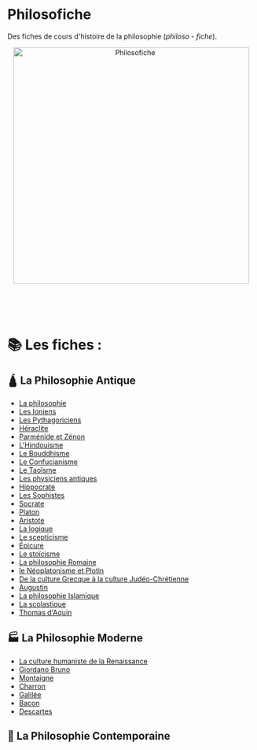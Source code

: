# Philosofiche
Des fiches de cours d'histoire de la philosophie (*philoso* - *fiche*).

<p align="center">
    <img width="480" height="480" src="https://i.imgur.com/Lmvg5Sh.png" alt="Philosofiche">
    <br>
    <br>
    <br>
</p>

<br>



# 📚 Les fiches : 


## 🛕 **La Philosophie Antique**
- [La philosophie](https://github.com/XenocodeRCE/philosofiche/blob/main/fiches/001.%20La%20philosophie.md)
- [Les Ioniens](https://github.com/XenocodeRCE/philosofiche/blob/main/fiches/002.%20Les%20Ioniens.md)
- [Les Pythagoriciens](https://github.com/XenocodeRCE/philosofiche/blob/main/fiches/003.%20Les%20pythagoriciens.md)
- [Héraclite](https://github.com/XenocodeRCE/philosofiche/blob/main/fiches/004.%20H%C3%A9raclite.md)
- [Parménide et Zénon](https://github.com/XenocodeRCE/philosofiche/blob/main/fiches/005.%20Parm%C3%A9nide%20et%20Z%C3%A9non.md)
- [L'Hindouisme](https://github.com/XenocodeRCE/philosofiche/blob/main/fiches/006.%20L'Hindouisme.md)
- [Le Bouddhisme](https://github.com/XenocodeRCE/philosofiche/blob/main/fiches/007.%20Le%20Bouddhisme.md)
- [Le Confucianisme](https://github.com/XenocodeRCE/philosofiche/blob/main/fiches/008.%20Le%20Confucianisme.md)
- [Le Taoïsme](https://github.com/XenocodeRCE/philosofiche/blob/main/fiches/009.%20Le%20Taoisme.md)
- [Les physiciens antiques](https://github.com/XenocodeRCE/philosofiche/blob/main/fiches/010.%20Les%20physiciens%20antiques.md)
- [Hippocrate](https://github.com/XenocodeRCE/philosofiche/blob/main/fiches/011.%20Hippocrate.md)
- [Les Sophistes](https://github.com/XenocodeRCE/philosofiche/blob/main/fiches/012.%20La%20Sophistique.md)
- [Socrate](https://github.com/XenocodeRCE/philosofiche/blob/main/fiches/013.%20Socrate.md)
- [Platon](https://github.com/XenocodeRCE/philosofiche/blob/main/fiches/014.%20Platon.md)
- [Aristote](https://github.com/XenocodeRCE/philosofiche/blob/main/fiches/015.%20Aristote.md)
- [La logique](https://github.com/XenocodeRCE/philosofiche/blob/main/fiches/016.%20La%20Logique.md)
- [Le scepticisme](https://github.com/XenocodeRCE/philosofiche/blob/main/fiches/017.%20Le%20scepticisme.md)
- [Épicure](https://github.com/XenocodeRCE/philosofiche/blob/main/fiches/018.%20%C3%89picure.md)
- [Le stoïcisme](https://github.com/XenocodeRCE/philosofiche/blob/main/fiches/019.%20Le%20sto%C3%AFcisme.md)
- [La philosophie Romaine](https://github.com/XenocodeRCE/philosofiche/blob/main/fiches/020.%20La%20philosophie%20romaine.md)
- [le Néoplatonisme et Plotin](https://github.com/XenocodeRCE/philosofiche/blob/main/fiches/021.%20Le%20N%C3%A9oplatonisme%20et%20Plotin.md)
- [De la culture Grecque à la culture Judéo-Chrétienne](https://github.com/XenocodeRCE/philosofiche/blob/main/fiches/022.%20Culture%20Grecque%20et%20Culture%20Jud%C3%A9o-Chr%C3%A9tienne.md)
- [Augustin](https://github.com/XenocodeRCE/philosofiche/blob/main/fiches/023.%20Augustin.md)
- [La philosophie Islamique](https://github.com/XenocodeRCE/philosofiche/blob/main/fiches/024.%20La%20philosophie%20Islamique.md)
- [La scolastique](https://github.com/XenocodeRCE/philosofiche/blob/main/fiches/025.%20La%20Scolastique.md)
- [Thomas d'Aquin](https://github.com/XenocodeRCE/philosofiche/blob/main/fiches/026.%20Thomas%20d'Aquin.md)



## 🏭 **La Philosophie Moderne**
- [La culture humaniste de la Renaissance](https://github.com/XenocodeRCE/philosofiche/blob/main/fiches/027.%20La%20culture%20Humaniste%20de%20la%20Rennaissance.md)
- [Giordano Bruno](https://github.com/XenocodeRCE/philosofiche/blob/main/fiches/028.%20Giordano%20Bruno.md)
- [Montaigne](https://github.com/XenocodeRCE/philosofiche/blob/main/fiches/029.%20Montaigne.md)
- [Charron](https://github.com/XenocodeRCE/philosofiche/blob/main/fiches/030.%20Charron.md)
- [Galilée](https://github.com/XenocodeRCE/philosofiche/blob/main/fiches/031.%20Galil%C3%A9e.md)
- [Bacon](https://github.com/XenocodeRCE/philosofiche/blob/main/fiches/032.%20Bacon.md)
- [Descartes](https://github.com/XenocodeRCE/philosofiche/blob/main/fiches/033.%20Descartes.md)

## 🤖 **La Philosophie Contemporaine**

